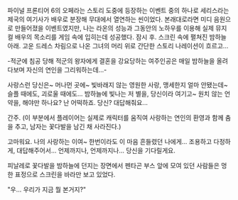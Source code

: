 파이널 프론티어 6의 오페라는 스토리 도중에 등장하는 이벤트 중의 하나로 세리스라는 제국의 여기사가 배우로 분장해 무대에서 열연하는 씬이었다. 
본래대로라면 미디 음원으로 만들어졌을 이벤트였지만, 나는 라온의 성능과 그동안의 노하우를 이용해 실제 뮤지컬 배우의 목소리를 게임 속에 입히는데 성공했다. 
잠시 후. 스크린 속에 펼쳐진 밤하늘 아래. 고운 드레스 차림으로 나온 그녀의 머리 위로 간단한 스토리 나레이션이 흐르고... 

-적군에 침공 당해 적군의 왕자에게 결혼을 강요당하는 여주인공은 매일 밤하늘을 올려다보며 자신의 연인을 그리워하는데...- 

사랑스런 당신은~ 
머나먼 곳에~ 
빛바래지 않는 영원한 사랑, 
맹세한지 얼마 안됐는데~ 
슬플 때에도, 
괴로울 때에도... 
밤하늘에 빛나는 저 별을, 
당신이라 여기고~ 
원치 않는 언약을, 
해야만 하나요? 
난 어떡하죠. 당신? 
대답해줘요... 

간주. (이 부분에서 플레이어는 실제로 캐릭터를 움직여 사랑하는 연인의 환영과 함께 춤을 추고, 남자는 꽃다발을 남긴 채 사라진다.) 

고마워요. 
나의 사랑하는 이여~ 
한번이라도 이 마음 
흔들렸던 나에게... 
조용하고 다정하게, 
대답해주어서... 
언제까지나, 언제까지나... 
당신을 기다릴게요. 

피날레로 꽃다발을 밤하늘에 던지는 장면에서 펜타곤 부스 앞에 모여 있던 사람들은 멍한 표정으로 스크린을 바라만 보고 있었다. 

"우... 우리가 지금 뭘 본거지?" 